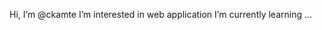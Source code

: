 Hi, I’m @ckamte
I’m interested in web application
I’m currently learning ...

<!---
ckamte/ckamte is a ✨ special ✨ repository because its `README.md` (this file) appears on your GitHub profile.
You can click the Preview link to take a look at your changes.
--->
